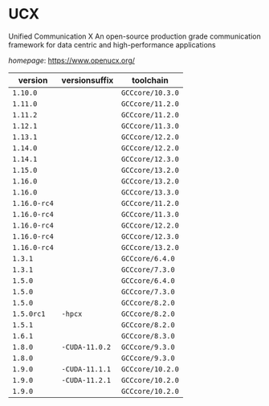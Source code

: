 # UCX

Unified Communication X An open-source production grade communication framework for data centric and high-performance applications

*homepage*: <https://www.openucx.org/>

version | versionsuffix | toolchain
--------|---------------|----------
``1.10.0`` |  | ``GCCcore/10.3.0``
``1.11.0`` |  | ``GCCcore/11.2.0``
``1.11.2`` |  | ``GCCcore/11.2.0``
``1.12.1`` |  | ``GCCcore/11.3.0``
``1.13.1`` |  | ``GCCcore/12.2.0``
``1.14.0`` |  | ``GCCcore/12.2.0``
``1.14.1`` |  | ``GCCcore/12.3.0``
``1.15.0`` |  | ``GCCcore/13.2.0``
``1.16.0`` |  | ``GCCcore/13.2.0``
``1.16.0`` |  | ``GCCcore/13.3.0``
``1.16.0-rc4`` |  | ``GCCcore/11.2.0``
``1.16.0-rc4`` |  | ``GCCcore/11.3.0``
``1.16.0-rc4`` |  | ``GCCcore/12.2.0``
``1.16.0-rc4`` |  | ``GCCcore/12.3.0``
``1.16.0-rc4`` |  | ``GCCcore/13.2.0``
``1.3.1`` |  | ``GCCcore/6.4.0``
``1.3.1`` |  | ``GCCcore/7.3.0``
``1.5.0`` |  | ``GCCcore/6.4.0``
``1.5.0`` |  | ``GCCcore/7.3.0``
``1.5.0`` |  | ``GCCcore/8.2.0``
``1.5.0rc1`` | ``-hpcx`` | ``GCCcore/8.2.0``
``1.5.1`` |  | ``GCCcore/8.2.0``
``1.6.1`` |  | ``GCCcore/8.3.0``
``1.8.0`` | ``-CUDA-11.0.2`` | ``GCCcore/9.3.0``
``1.8.0`` |  | ``GCCcore/9.3.0``
``1.9.0`` | ``-CUDA-11.1.1`` | ``GCCcore/10.2.0``
``1.9.0`` | ``-CUDA-11.2.1`` | ``GCCcore/10.2.0``
``1.9.0`` |  | ``GCCcore/10.2.0``
